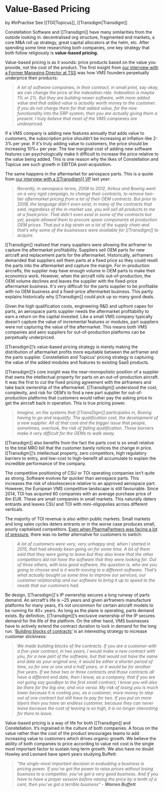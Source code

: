 # Value-Based Pricing

by #InPractise 
See [[TOI|Topicus]], [[Transdigm|Transdigm]]

Constellation Software and [[Transdigm]] have many similarities from the outside looking in: decentralised org structure, fragmented end markets, a core M&A roll up strategy, great capital allocators at the helm, etc. After spending some time researching both companies, one key strategy that both follow religiously is **value-based pricing.**

Value-based pricing is as it sounds: price products based on the value you provide, not the cost of the product. The first insight from [our interview with a Former Managing Director at TSS](https://inpractise.com/articles/topicus-pharmapartners-and-vms-value-based-pricing) was how VMS founders perpetually underprice their products:

> _A lot of software companies, in their contract, in small print, say okay, we can change the price at the indexation rate. Indexation is maybe 1% or 2%. But they are building newer software, with more added value and that added value is actually worth money to the customer. If you do not charge them for that added value, for the new functionality into the ERP system, then you are actually giving them a present. I truly believe that most of the VMS companies are underpriced._

If a VMS company is adding new features annually that adds value to customers, the subscription price shouldn’t be increasing at inflation-like 2-3% per year. If it's truly adding value to customers, the price should be increasing 10%+ per year. The low marginal cost of adding new software features can psychologically make it difficult to increase the price relative to the value being added. This is one reason why the likes of Constellation and Topicus see such growth in EBITDA post-acquisition.

The same happens in the aftermarket for aerospace parts. This is a quote from [our interview with a [[Transdigm]] VP](https://inpractise.com/articles/tdg-pricing-operations) last year:

> _Recently, in aerospace terms, 2008 to 2012, Airbus and Boeing went on a very rigid campaign, to change their contracts, to remove two-tier aftermarket pricing from a lot of their OEM contracts. But prior to 2008, the language didn’t even exist, in many of the contracts that said, regardless of the in-market use, you will sell all products to me at a fixed price. That didn’t even exist in some of the contracts but yet, people allowed them to procure spare components at production OEM prices. That put a big strain on a lot of the supply chain and that’s why some of the businesses were available for [[Transdigm]] to acquire._

[[Transdigm]] realised that many suppliers were allowing the airframer to capture the aftermarket profitability. Suppliers sell OEM parts for new aircraft and replacement parts for the aftermarket. Historically, airframers demanded that suppliers sell them parts at a fixed price so they could resell the parts into the aftermarket and capture the margin. For in-production aircrafts, the supplier may have enough volume in OEM parts to make their economics work. However, when the aircraft rolls out-of-production, the OEM volume declines and leaves the supplier with the fixed-price aftermarket business. It's very difficult for the parts supplier to be profitable with no OEM business and a fixed-price aftermarket business. This partly explains historically why [[Transdigm]] could pick up so many good deals.

Given the high qualification costs, engineering R&D and upfront capex for parts, an aerospace parts supplier needs the aftermarket profitability to earn a return on the capital invested. Like a small VMS company typically doesn’t capture the value of incremental features or modules, part suppliers were not capturing the value of the aftermarket. This means both VMS companies and aero suppliers for out-of-production platforms can be perpetually underpriced.

[[Transdigm]]’s value-based pricing strategy is merely making the distribution of aftermarket profits more equitable between the airframer and the parts supplier. Constellation and Topicus’ pricing strategy is capturing the value of the added modules and features to existing SaaS products.

[[Transdigm]]’s core insight was the near-monopolistic position of a supplier that owns the intellectual property for parts on an out-of-production aircraft. It was the first to cut the fixed pricing agreement with the airframers and take back ownership of the aftermarket. [[Transdigm]] understood the cost, complexity, and risk for OEM’s to find a new part supplier for out-of-production platforms that customers would rather pay the asking price to get the aircraft back in operation. This is true pricing power.

> _Imagine, on the systems that [[TransDigm]] participates in, Boeing having to go and requalify. The qualification cost, the development of a new supplier. All of that cost and the bigger issue that people, sometimes, overlook, the risk of failing qualification. Those barriers make it very difficult for the OEMs to walk away._

[[Transdigm]] also benefits from the fact the parts cost is so small relative to the total MRO bill that the customer barely notices the change in price. [[Transdigm]]’s intellectual property, zero competitors, high regulatory barriers to entry, and low-cost to high-benefit all accumulate to explain the incredible performance of the company.

The competitive positioning of CSU or TOI operating companies isn’t quite as strong. Software evolves far quicker than aerospace parts. This increases the risk of obsolescence relative to an approved aerospace part. However, the European VMS competitive landscape is still favourable. Since 2014, TOI has acquired 60 companies with an average purchase price of 6m EUR. These are small companies in small markets. This naturally deters entrants and leaves CSU and TOI with mini-oligopolies across different verticals.

The majority of TOI revenue is also within public markets. Small markets and long sales cycles deters entrants or in the worse case produces small, poorly capitalised competitors. [Even when PharmaPartners was facing a lot of pressure](https://inpractise.com/articles/topicus-pharmapartners-and-vms-value-based-pricing), there was no better alternative for customers to switch:

> _A lot of customers were very, very unhappy and, when I started in 2015, that had already been going on for some time. A lot of them said that they were going to leave but they also knew that the other competitors did not have the software that they were looking for. Out of three others, with less good software, the question is, who are you going to choose and is it worth moving to a different software. That’s what actually bought us some time to improve our services, our customer relationship and our software to bring it up to speed to the needs that our customers had._

Be design, [[Transdigm]]'s IP ownership secures a long runway of parts demand. An aircraft's life is ~25 years and given airframers manufacture platforms for many years, it’s not uncommon for certain aircraft models to be running for 40+ years. As long as the plane is operating, parts demand exists. By definition, [[Transdigm]]’s exclusive ownership of the IP secures demand for the life of the platform. On the other hand, VMS businesses have to actively extend the contract duration to lock in demand for the long run. ‘[Building blocks of contracts’](https://inpractise.com/articles/topicus-pharmapartners-and-vms-value-based-pricing) is an interesting strategy to increase customer stickiness:

> _We made building blocks of the contracts. If you are a customer with a five-year contract, in two years, I would make a new contract with you, for a new part of the software, but that would not have the same end date as your original one; it would be either a shorter period of time, so for one or one and a half years, or it would be for another five years. If we have two or three contracts and those contracts all have a different end date, then I know, as a company, that if you are not going say goodbye to the first small contract, I know you will also be there for the big one, and vice versa. My risk of losing you is much lower because it is costing you, as a customer, more money to step out of one contract but still have to pay for two. If you put on more layers then you have an endless customer, because they can never leave because the cost of leaving is so high, it is no longer interesting for them to leave._

Value-based pricing is a way of life for both [[Transdigm]] and Constellation. It’s ingrained in the culture of both companies. A focus on the value rather than the cost of the product encourages teams to add increasing value to customers which drives organic growth. We believe the ability of both companies to price according to value not cost is the single most important factor to sustain long term growth. We also have no doubt Howley and Leonard have spent years studying Buffett:

> _"the single-most important decision in evaluating a business is pricing power. If you’ve got the power to raise prices without losing business to a competitor, you’ve got a very good business. And if you have to have a prayer session before raising the price by a tenth of a cent, then you’ve got a terrible business" - **Warren Buffett**_